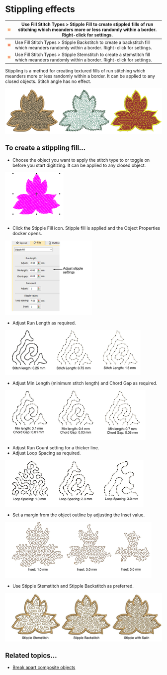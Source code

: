 # Stippling effects

| ![StippleFill00073.png](assets/StippleFill00073.png)           | Use Fill Stitch Types > Stipple Fill to create stippled fills of run stitching which meanders more or less randomly within a border. Right-click for settings. |
| -------------------------------------------------------------- | -------------------------------------------------------------------------------------------------------------------------------------------------------------- |
| ![StippleBackstitchFill.png](assets/StippleBackstitchFill.png) | Use Fill Stitch Types > Stipple Backstitch to create a backstitch fill which meanders randomly within a border. Right-click for settings.                      |
| ![StippleStemstitchFill.png](assets/StippleStemstitchFill.png) | Use Fill Stitch Types > Stipple Stemstitch to create a stemstitch fill which meanders randomly within a border. Right-click for settings.                      |

Stippling is a method for creating textured fills of run stitching which meanders more or less randomly within a border. It can be applied to any closed objects. Stitch angle has no effect.

![specialty00074.png](assets/specialty00074.png)

## To create a stippling fill...

- Choose the object you want to apply the stitch type to or toggle on before you start digitizing. It can be applied to any closed object.

![StippleSample0.png](assets/StippleSample0.png)

- Click the Stipple Fill icon. Stipple fill is applied and the Object Properties docker opens.

![specialty00075.png](assets/specialty00075.png)

- Adjust Run Length as required.

![specialty00078.png](assets/specialty00078.png)

- Adjust Min Length (minimum stitch length) and Chord Gap as required.

![specialty00081.png](assets/specialty00081.png)

- Adjust Run Count setting for a thicker line.
- Adjust Loop Spacing as required.

![specialty00084.png](assets/specialty00084.png)

- Set a margin from the object outline by adjusting the Inset value.

![specialty00087.png](assets/specialty00087.png)

- Use Stipple Stemstitch and Stipple Backstitch as preferred.

![specialty00090.png](assets/specialty00090.png)

## Related topics...

- [Break apart composite objects](../../Modifying/reshape/Break_apart_composite_objects)

